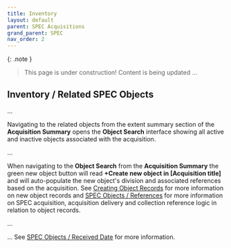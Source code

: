 ```yaml
---
title: Inventory
layout: default
parent: SPEC Acquisitions
grand_parent: SPEC
nav_order: 2
---
```


{: .note }
> This page is under construction! 
> Content is being updated ...

## Inventory / Related SPEC Objects
...

Navigating to the related objects from the extent summary section of the **Acquisition Summary** opens the **Object Search** interface showing all active and inactive objects associated with the acquisition.  

...

When navigating to the **Object Search** from the **Acquisition Summary** the green new object button will read **+Create new object in [Acquisition title]** and will auto-populate the new object's division and associated references based on the acquisition. See [Creating Object Records](https://nypl.github.io/pres-docs/spec/specObjects.html#creating-object-records) for more information on new object records and [SPEC Objects / References](https://nypl.github.io/pres-docs/spec/specObjectsReferences.html) for more information on SPEC acquisition, acquisition delivery and collection reference logic in relation to object records.

...

... See [SPEC Objects / Received Date](https://nypl.github.io/pres-docs/spec/specObjectsReceived.html) for more information.